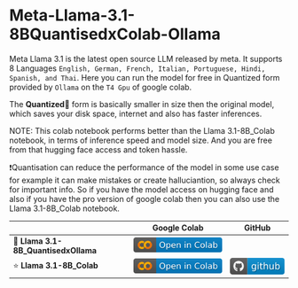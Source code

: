 # Meta-Llama-3.1-8BQuantisedxColab-Ollama

Meta Llama 3.1 is the latest open source LLM released by meta. It supports 8 Languages `English, German, French, Italian, Portuguese, Hindi, Spanish, and Thai`. Here you can run the model for free in Quantized form provided by `Ollama` on the `T4 Gpu` of google colab.

The **Quantized**🎯 form is basically smaller in size then the original model, which saves your disk space, internet and also has faster inferences.

NOTE: This colab notebook performs better than the Llama 3.1-8B_Colab notebook, in terms of inference speed and model size. And you are free from that hugging face access and token hassle.

❗Quantisation can reduce the performance of the model in some use case for example it can make mistakes or create halluciantion, so always check for important info. So if you have the model access on hugging face and also if you have the pro version of google colab then you can also use the Llama 3.1-8B_Colab notebook.

| |Google Colab|GitHub|
|:--|:-:|:-:|
| 🌟 **Llama 3.1-8B_QuantisedxOllama** |  [![Open in Colab](https://github.com/73LIX/Meta-Llama-3.1-8BxColab/blob/main/asset/colab_logo.svg)](https://colab.research.google.com/drive/1S9q6cvH8y2WMml7pczg0Bl-VS6Le-jzZ?usp=sharing)
| ⭐ **Llama 3.1-8B_Colab** | [![Open in Colab](https://github.com/73LIX/Meta-Llama-3.1-8BxColab/blob/main/asset/colab_logo.svg)](https://colab.research.google.com/drive/10c_GQ8wqVXuX5JciX0gHVstO0WHaUbqD?usp=sharing ) | [![GitHub](https://github.com/73LIX/Meta-Llama-3.1-8BQuantisedxColab-Ollama/blob/main/assets/github.svg)](https://github.com/73LIX/Meta-Llama-3.1-8BxColab.git)

